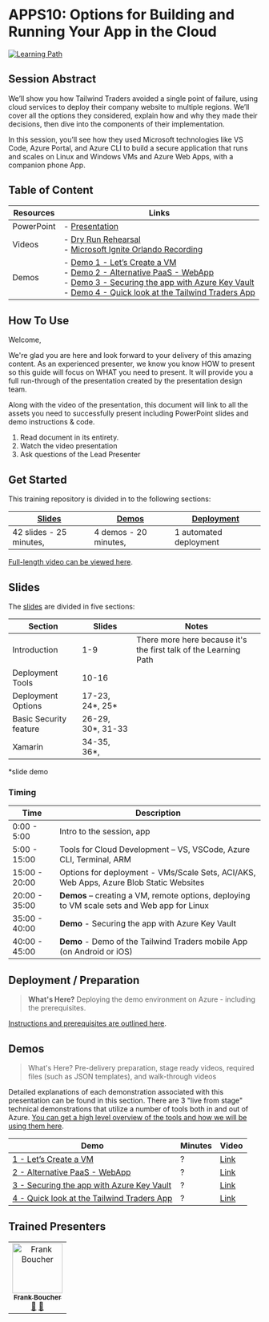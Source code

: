# APPS10: Options for Building and Running Your App in the Cloud  

[![Learning Path](https://img.shields.io/badge/Learning%20Path-APPS-fe5e00?logo=microsoft)](https://github.com/microsoft/ignite-learning-paths-training-apps)

## Session Abstract

We’ll show you how Tailwind Traders avoided a single point of failure, using cloud services to deploy their company website to multiple regions. We’ll cover all the options they considered, explain how and why they made their decisions, then dive into the components of their implementation.  

In this session, you’ll see how they used Microsoft technologies like VS Code, Azure Portal, and Azure CLI to build a secure application that runs and scales on Linux and Windows VMs and Azure Web Apps, with a companion phone App.  


## Table of Content

| Resources          | Links                            |
|-------------------|----------------------------------|
| PowerPoint        | - [Presentation](presentations.md) |
| Videos            | - [Dry Run Rehearsal](https://globaleventcdn.blob.core.windows.net/assets/apps/apps10/APPS10_full.mp4) <br/>- [Microsoft Ignite Orlando Recording](https://myignite.techcommunity.microsoft.com/sessions/83004) |
| Demos             | - [Demo 1 - Let’s Create a VM ](demos/README.md#demo-1---lets-create-a-vm) <br/>- [Demo 2 - Alternative PaaS - WebApp](demos/README.md#demo-2---plan-b-paas---webapp) <br/>- [Demo 3 - Securing the app with Azure Key Vault](demos/README.md#demo-3---securing-the-app-with-azure-key-vault)<br/>- [Demo 4 - Quick look at the Tailwind Traders App](demos/README.md#demo-4---quick-look-at-the-tailwind-traders-app) |


## How To Use

Welcome,

We're glad you are here and look forward to your delivery of this amazing content. As an experienced presenter, we know you know HOW to present so this guide will focus on WHAT you need to present. It will provide you a full run-through of the presentation created by the presentation design team. 

Along with the video of the presentation, this document will link to all the assets you need to successfully present including PowerPoint slides and demo instructions &
code.

1.  Read document in its entirety.
2.  Watch the video presentation
3.  Ask questions of the Lead Presenter


## Get Started

This training repository is divided in to the following sections:

| [Slides](#slides) | [Demos](demos/README.md) | [Deployment](deployment/README.md) | 
|-------------------|---------------------------|--------------------------------------
| 42 slides - 25 minutes, | 4 demos - 20 minutes, | 1 automated deployment

 [Full-length video can be viewed here](https://globaleventcdn.blob.core.windows.net/assets/apps/apps10/APPS10_full.mp4).

## Slides

The [slides](presentations.md) are divided in five sections:

 Section                    | Slides           | Notes
----------------------------|---------------   |------
Introduction                | 1-9              | There more here because it's the first talk of the Learning Path
Deployment Tools            | 10-16            | 
Deployment Options          | 17-23, 24*, 25*   | 
Basic Security feature      | 26-29, 30*, 31-33 |
Xamarin                     | 34-35, 36*,       | 

*slide demo

### Timing

| Time        | Description 
--------------|-------------
0:00 - 5:00   | Intro to the session, app 
5:00 - 15:00  | Tools for Cloud Development – VS, VSCode, Azure CLI, Terminal, ARM 
15:00 - 20:00 | Options for deployment - VMs/Scale Sets, ACI/AKS, Web Apps, Azure Blob Static Websites  
20:00 - 35:00 | **Demos** – creating a VM, remote options, deploying to VM scale sets and Web app for Linux  
35:00 - 40:00 | **Demo** - Securing the app with Azure Key Vault 
40:00 - 45:00 | **Demo** - Demo of the Tailwind Traders mobile App (on Android or iOS)

## Deployment / Preparation

>**What's Here?** Deploying the demo environment on Azure - including the prerequisites.

[Instructions and prerequisites are outlined here](deployment/README.md). 


## Demos

> What's Here? Pre-delivery preparation, stage ready videos, required files (such as JSON templates), and walk-through videos

Detailed explanations of each demonstration associated with this presentation can be found in this section. There are 3 "live from stage" technical demonstrations that utilize a number of tools both in and out of Azure. [You can get a high level overview of the tools and how we will be using them here](demos/README.md).

| Demo 	                                    | Minutes | Video
--------------------------------------------|---------|-----------------
|  [1 - Let’s Create a VM ](demos/README.md#demo-1---lets-create-a-vm)            | ?       | [Link](https://globaleventcdn.blob.core.windows.net/assets/apps/apps10/APPS10_demo1.mp4)
|  [2 - Alternative PaaS - WebApp](demos/README.md#demo-2---plan-b-paas---webapp)  | ?       | [Link](https://globaleventcdn.blob.core.windows.net/assets/apps/apps10/APPS10_demo2.mp4)
|  [3 - Securing the app with Azure Key Vault](demos/README.md#demo-3---securing-the-app-with-azure-key-vault) | ?       | [Link](https://globaleventcdn.blob.core.windows.net/assets/apps/apps10/APPS10_demo3.mp4)
|  [4 - Quick look at the Tailwind Traders App](demos/README.md#demo-4---quick-look-at-the-tailwind-traders-app) | ?       | [Link](https://globaleventcdn.blob.core.windows.net/assets/apps/apps10/APPS10_demo4.mp4)

## Trained Presenters

<!-- ALL-CONTRIBUTORS-LIST:START - Do not remove or modify this section -->

<table>
<tr>
    <td align="center"><a href="http://cloud5mins.com/">
        <img src="https://avatars2.githubusercontent.com/u/2404846?s=460&v=4" width="100px;" alt="Frank Boucher"/><br />
        <sub><b>Frank Boucher</b></sub></a><br />
            <a href="https://github.com/microsoft/ignite-learning-paths-training-apps/commits?author=FBoucher" title="talk">📢</a>
            <a href="https://github.com/microsoft/ignite-learning-paths-training-apps/commits?author=FBoucher" title="Documentation">📖</a> 
    </td>
</tr></table>

<!-- ALL-CONTRIBUTORS-LIST:END -->